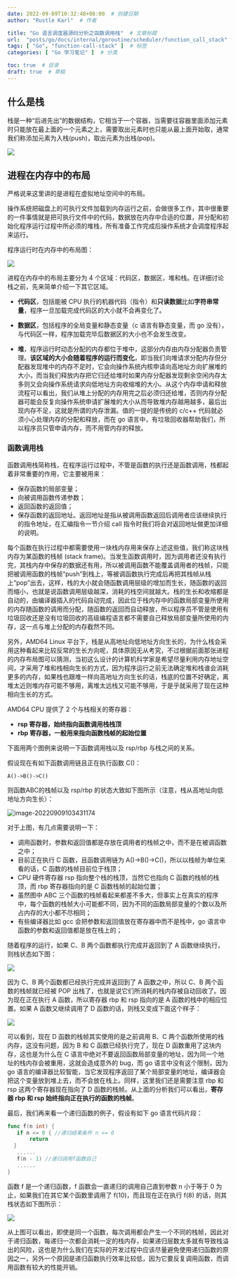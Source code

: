 ```yaml
---
date: 2022-09-09T10:32:48+08:00  # 创建日期
author: "Rustle Karl"  # 作者

title: "Go 语言调度器源码分析之函数调用栈"  # 文章标题
url:  "posts/go/docs/internal/goroutine/scheduler/function_call_stack"  # 设置网页永久链接
tags: [ "Go", "function-call-stack" ]  # 标签
categories: [ "Go 学习笔记" ]  # 分类

toc: true  # 目录
draft: true  # 草稿
---
```


## 什么是栈

栈是一种“后进先出”的数据结构，它相当于一个容器，当需要往容器里面添加元素时只能放在最上面的一个元素之上，需要取出元素时也只能从最上面开始取，通常我们称添加元素为入栈(push)，取出元素为出栈(pop)。

![](../../../../assets/images/docs/internal/goroutine/scheduler/function_call_stack/1d71508905c9a849.png)

## 进程在内存中的布局

严格说来这里讲的是进程在虚拟地址空间中的布局。

操作系统把磁盘上的可执行文件加载到内存运行之前，会做很多工作，其中很重要的一件事情就是把可执行文件中的代码，数据放在内存中合适的位置，并分配和初始化程序运行过程中所必须的堆栈，所有准备工作完成后操作系统才会调度程序起来运行。

程序运行时在内存中的布局图：

![](../../../../assets/images/docs/internal/goroutine/scheduler/function_call_stack/141394582f737218.png)

进程在内存中的布局主要分为 4 个区域：代码区，数据区，堆和栈。在详细讨论栈之前，先来简单介绍一下其它区域。

- **代码区**，包括能被 CPU 执行的机器代码（指令）和**只读数据**比如**字符串常量**，程序一旦加载完成代码区的大小就不会再变化了。

- **数据区**，包括程序的全局变量和静态变量（c 语言有静态变量，而 go 没有），与代码区一样，程序加载完毕后数据区的大小也不会发生改变。

- **堆**，程序运行时动态分配的内存都位于堆中，这部分内存由内存分配器负责管理。**该区域的大小会随着程序的运行而变化**，即当我们向堆请求分配内存但分配器发现堆中的内存不足时，它会向操作系统内核申请向高地址方向扩展堆的大小，而当我们释放内存把它归还给堆时如果内存分配器发现剩余空闲内存太多则又会向操作系统请求向低地址方向收缩堆的大小。从这个内存申请和释放流程可以看出，我们从堆上分配的内存用完之后必须归还给堆，否则内存分配器可能会反复向操作系统申请扩展堆的大小从而导致堆内存越用越多，最后出现内存不足，这就是所谓的内存泄漏。值的一提的是传统的 c/c++ 代码就必须小心处理内存的分配和释放，而在 go 语言中，有垃圾回收器帮助我们，所以程序员只管申请内存，而不用管内存的释放。

### 函数调用栈

函数调用栈简称栈，在程序运行过程中，不管是函数的执行还是函数调用，栈都起着非常重要的作用，它主要被用来：

- 保存函数的局部变量；
- 向被调用函数传递参数；
- 返回函数的返回值；
- 保存函数的返回地址。返回地址是指从被调用函数返回后调用者应该继续执行的指令地址，在汇编指令一节介绍 call 指令时我们将会对返回地址做更加详细的说明。

每个函数在执行过程中都需要使用一块栈内存用来保存上述这些值，我们称这块栈内存为某函数的栈帧 (stack frame)。当发生函数调用时，因为调用者还没有执行完，其栈内存中保存的数据还有用，所以被调用函数不能覆盖调用者的栈帧，只能把被调用函数的栈帧“push”到栈上，等被调函数执行完成后再把其栈帧从栈上“pop”出去，这样，栈的大小就会随函数调用层级的增加而生长，随函数的返回而缩小，也就是说函数调用层级越深，消耗的栈空间就越大。栈的生长和收缩都是自动的，由编译器插入的代码自动完成，因此位于栈内存中的函数局部变量所使用的内存随函数的调用而分配，随函数的返回而自动释放，所以程序员不管是使用有垃圾回收还是没有垃圾回收的高级编程语言都不需要自己释放局部变量所使用的内存，这一点与堆上分配的内存截然不同。

另外，AMD64 Linux 平台下，栈是从高地址向低地址方向生长的，为什么栈会采用这种看起来比较反常的生长方向呢，具体原因无从考究，不过根据前面那张进程的内存布局图可以猜测，当初这么设计的计算机科学家是希望尽量利用内存地址空间，才采用了堆和栈相向生长的方式，因为程序运行之前无法确定堆和栈谁会消耗更多的内存，如果栈也跟堆一样向高地址方向生长的话，栈底的位置不好确定，离堆太近则堆内存可能不够用，离堆太远栈又可能不够用，于是乎就采用了现在这种相向生长的方式。

AMD64 CPU 提供了 2 个与栈相关的寄存器：

- **rsp 寄存器，始终指向函数调用栈栈顶**
- **rbp 寄存器，一般用来指向函数栈帧的起始位置**

下面用两个图例来说明一下函数调用栈以及 rsp/rbp 与栈之间的关系。

假设现在有如下函数调用链且正在执行函数 C()：

```
A()->B()->C()
```

则函数ABC的栈帧以及 rsp/rbp 的状态大致如下图所示（注意，栈从高地址向低地址方向生长）：

![image-20220909103431174](../../../../assets/images/docs/internal/goroutine/scheduler/function_call_stack/5321d64484f5f889.png)

对于上图，有几点需要说明一下：

- 调用函数时，参数和返回值都是存放在调用者的栈帧之中，而不是在被调函数之中；
- 目前正在执行 C 函数，且函数调用链为 A()->B()->C()，所以以栈帧为单位来看的话，C 函数的栈帧目前位于栈顶；
- CPU 硬件寄存器 rsp 指向整个栈的栈顶，当然它也指向 C 函数的栈帧的栈顶，而 rbp 寄存器指向的是 C 函数栈帧的起始位置；
- 虽然图中 ABC 三个函数的栈帧看起来都差不多大，但事实上在真实的程序中，每个函数的栈帧大小可能都不同，因为不同的函数局部变量的个数以及所占内存的大小都不尽相同；
- 有些编译器比如 gcc 会把参数和返回值放在寄存器中而不是栈中，go 语言中函数的参数和返回值都是放在栈上的；

随着程序的运行，如果 C、B 两个函数都执行完成并返回到了 A 函数继续执行，则栈状态如下图：

![](../../../../assets/images/docs/internal/goroutine/scheduler/function_call_stack/c98550de539d27e2.png)

因为 C、B 两个函数都已经执行完成并返回到了 A 函数之中，所以 C、B 两个函数的栈帧就已经被 POP 出栈了，也就是说它们所消耗的栈内存被自动回收了。因为现在正在执行 A 函数，所以寄存器 rbp 和 rsp 指向的是 A 函数的栈中的相应位置。如果 A 函数又继续调用了 D 函数的话，则栈又变成下面这个样子：

![](../../../../assets/images/docs/internal/goroutine/scheduler/function_call_stack/11e8be87f54160dc.png)

可以看到，现在 D 函数的栈帧其实使用的是之前调用 B、C 两个函数所使用的栈内存，这没有问题，因为 B 和 C 函数已经执行完了，现在 D 函数重用了这块内存，这也是为什么在 C 语言中绝对不要返回函数局部变量的地址，因为同一个地址的栈内存会被重用，这就会造成意外的 bug，而 go 语言中没有这个限制，因为 go 语言的编译器比较智能，当它发现程序返回了某个局部变量的地址，编译器会把这个变量放到堆上去，而不会放在栈上。同样，这里我们还是需要注意 rbp 和 rsp 这两个寄存器现在指向了 D 函数的栈帧。从上面的分析我们可以看出，**寄存器 rbp 和 rsp 始终指向正在执行的函数的栈帧**。

最后，我们再来看一个递归函数的例子，假设有如下 go 语言代码片段：

```go
func f(n int) {
   if n <= 0 { //递归结束条件 n <= 0
       return
  }
   ......
   f(n - 1) //递归调用f函数自己
   ......
}
```

函数 f 是一个递归函数，f 函数会一直递归的调用自己直到参数 n 小于等于 0 为止，如果我们在其它某个函数里调用了 f(10)，而且现在正在执行 f(8) 的话，则其栈状态如下图所示：

![](../../../../assets/images/docs/internal/goroutine/scheduler/function_call_stack/09ec60814ecdab98.png)

从上图可以看出，即使是同一个函数，每次调用都会产生一个不同的栈帧，因此对于递归函数，每递归一次都会消耗一定的栈内存，如果递归层数太多就有导致栈溢出的风险，这也是为什么我们在实际的开发过程中应该尽量避免使用递归函数的原因之一，另外一个原因是递归函数执行效率比较低，因为它要反复调用函数，而调用函数有较大的性能开销。
